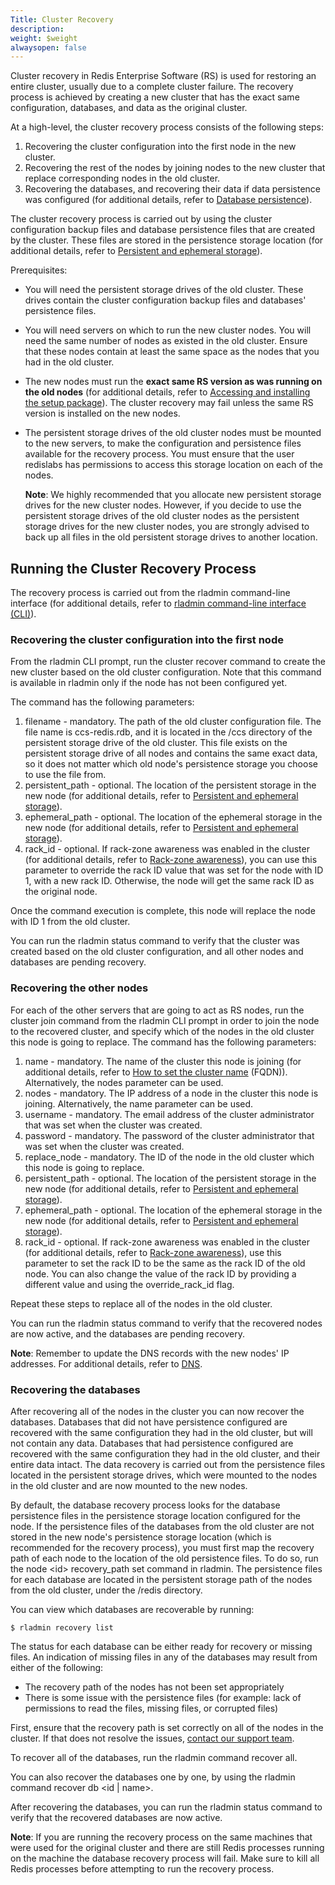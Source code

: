 ```yaml
---
Title: Cluster Recovery
description: 
weight: $weight
alwaysopen: false
---
```

Cluster recovery in Redis Enterprise Software (RS) is used for restoring
an entire cluster, usually due to a complete cluster failure. The
recovery process is achieved by creating a new cluster that has the
exact same configuration, databases, and data as the original cluster.

At a high-level, the cluster recovery process consists of the following
steps:

1.  Recovering the cluster configuration into the first node in the new
    cluster.
2.  Recovering the rest of the nodes by joining nodes to the new cluster
    that replace corresponding nodes in the old cluster.
3.  Recovering the databases, and recovering their data if data
    persistence was configured (for additional details, refer to
    [Database
    persistence](/redis-enterprise-documentation/database-configuration/database-persistence)).

The cluster recovery process is carried out by using the cluster
configuration backup files and database persistence files that are
created by the cluster. These files are stored in the persistence
storage location (for additional details, refer to [Persistent and
ephemeral
storage](/redis-enterprise-documentation/administering/designing-production/persistent-ephemeral-storage/)).

Prerequisites:

-   You will need the persistent storage drives of the old cluster.
    These drives contain the cluster configuration backup files and
    databases' persistence files.
-   You will need servers on which to run the new cluster nodes. You
    will need the same number of nodes as existed in the old cluster.
    Ensure that these nodes contain at least the same space as the nodes
    that you had in the old cluster.
-   The new nodes must run the **exact same RS version as was running on
    the old nodes** (for additional details, refer to [Accessing and
    installing the setup
    package](/redis-enterprise-documentation/administering/installing-upgrading/downloading-installing/)).
    The cluster recovery may fail unless the same RS version is
    installed on the new nodes.
-   The persistent storage drives of the old cluster nodes must be
    mounted to the new servers, to make the configuration and
    persistence files available for the recovery process. You must
    ensure that the user redislabs has permissions to access this
    storage location on each of the nodes.

    **Note**: We highly recommended that you allocate new persistent
    storage drives for the new cluster nodes. However, if you decide to
    use the persistent storage drives of the old cluster nodes as the
    persistent storage drives for the new cluster nodes, you are
    strongly advised to back up all files in the old persistent storage
    drives to another location.

## Running the Cluster Recovery Process

The recovery process is carried out from the rladmin command-line
interface (for additional details, refer to [rladmin command-line
interface
(CLI)](/redis-enterprise-documentation/references/cli-reference/rladmin/)).

### Recovering the cluster configuration into the first node

From the rladmin CLI prompt, run the cluster recover command to create
the new cluster based on the old cluster configuration. Note that this
command is available in rladmin only if the node has not been configured
yet.

The command has the following parameters:

1.  filename - mandatory. The path of the old cluster configuration
    file. The file name is ccs-redis.rdb, and it is located in the /ccs
    directory of the persistent storage drive of the old cluster. This
    file exists on the persistent storage drive of all nodes and
    contains the same exact data, so it does not matter which old node's
    persistence storage you choose to use the file from.
2.  persistent\_path - optional. The location of the persistent storage
    in the new node (for additional details, refer to [Persistent and
    ephemeral
    storage](/redis-enterprise-documentation/administering/designing-production/persistent-ephemeral-storage/)).
3.  ephemeral\_path - optional. The location of the ephemeral storage
    in the new node (for additional details, refer to [Persistent and
    ephemeral
    storage](/redis-enterprise-documentation/administering/designing-production/persistent-ephemeral-storage/)).
4.  rack\_id - optional. If rack-zone awareness was enabled in the
    cluster (for additional details, refer to [Rack-zone
    awareness](/redis-enterprise-documentation/rack-zone-awareness)),
    you can use this parameter to override the rack ID value that was
    set for the node with ID 1, with a new rack ID. Otherwise, the node
    will get the same rack ID as the original node.

Once the command execution is complete, this node will replace the node
with ID 1 from the old cluster.

You can run the rladmin status command to verify that the cluster was
created based on the old cluster configuration, and all other nodes and
databases are pending recovery.

### Recovering the other nodes

For each of the other servers that are going to act as RS nodes, run the
cluster join command from the rladmin CLI prompt in order to join the
node to the recovered cluster, and specify which of the nodes in the old
cluster this node is going to replace. The command has the following
parameters:

1.  name - mandatory. The name of the cluster this node is joining (for
    additional details, refer to [How to set the cluster
    name](/redis-enterprise-documentation/administering/installing-upgrading/configuring/cluster-name-dns-connection-management/)
    (FQDN)). Alternatively, the nodes parameter can be used.
2.  nodes - mandatory. The IP address of a node in the cluster this
    node is joining. Alternatively, the name parameter can be used.
3.  username - mandatory. The email address of the cluster
    administrator that was set when the cluster was created.
4.  password - mandatory. The password of the cluster administrator
    that was set when the cluster was created.
5.  replace\_node - mandatory. The ID of the node in the old cluster
    which this node is going to replace.
6.  persistent\_path - optional. The location of the persistent storage
    in the new node (for additional details, refer to [Persistent and
    ephemeral
    storage](/redis-enterprise-documentation/administering/designing-production/persistent-ephemeral-storage/)).
7.  ephemeral\_path - optional. The location of the ephemeral storage
    in the new node (for additional details, refer to [Persistent and
    ephemeral
    storage](/redis-enterprise-documentation/administering/designing-production/persistent-ephemeral-storage/)).
8.  rack\_id - optional. If rack-zone awareness was enabled in the
    cluster (for additional details, refer to [Rack-zone
    awareness](/redis-enterprise-documentation/rack-zone-awareness)),
    use this parameter to set the rack ID to be the same as the rack ID
    of the old node. You can also change the value of the rack ID by
    providing a different value and using the override\_rack\_id flag.

Repeat these steps to replace all of the nodes in the old cluster.

You can run the rladmin status command to verify that the recovered
nodes are now active, and the databases are pending recovery.

**Note**: Remember to update the DNS records with the new nodes' IP
addresses. For additional details, refer to
[DNS](/redis-enterprise-documentation/initial-setup-creating-a-new-cluster/how-to-set-the-cluster-name-fqdn).

### Recovering the databases

After recovering all of the nodes in the cluster you can now recover the
databases. Databases that did not have persistence configured are
recovered with the same configuration they had in the old cluster, but
will not contain any data. Databases that had persistence configured are
recovered with the same configuration they had in the old cluster, and
their entire data intact. The data recovery is carried out from the
persistence files located in the persistent storage drives, which were
mounted to the nodes in the old cluster and are now mounted to the new
nodes.

By default, the database recovery process looks for the database
persistence files in the persistence storage location configured for the
node. If the persistence files of the databases from the old cluster are
not stored in the new node's persistence storage location (which is
recommended for the recovery process), you must first map the recovery
path of each node to the location of the old persistence files. To do
so, run the node \<id\> recovery\_path set command in rladmin. The
persistence files for each database are located in the persistent
storage path of the nodes from the old cluster, under the /redis
directory.

You can view which databases are recoverable by running:

``` {style="border: 2px solid #ddd; background-color: #333; color: #fff; padding: 10px; -webkit-font-smoothing: auto;"}
$ rladmin recovery list
```

The status for each database can be either ready for recovery or missing
files. An indication of missing files in any of the databases may result
from either of the following:

-   The recovery path of the nodes has not been set appropriately
-   There is some issue with the persistence files (for example: lack of
    permissions to read the files, missing files, or corrupted files)

First, ensure that the recovery path is set correctly on all of the
nodes in the cluster. If that does not resolve the issues, [contact our
support team](mailto:support@redislabs.com).

To recover all of the databases, run the rladmin command recover all.

You can also recover the databases one by one, by using the rladmin
command recover db \<id \| name\>.

After recovering the databases, you can run the rladmin status command
to verify that the recovered databases are now active.

**Note**: If you are running the recovery process on the same machines
that were used for the original cluster and there are still Redis
processes running on the machine the database recovery process will
fail. Make sure to kill all Redis processes before attempting to run the
recovery process.

